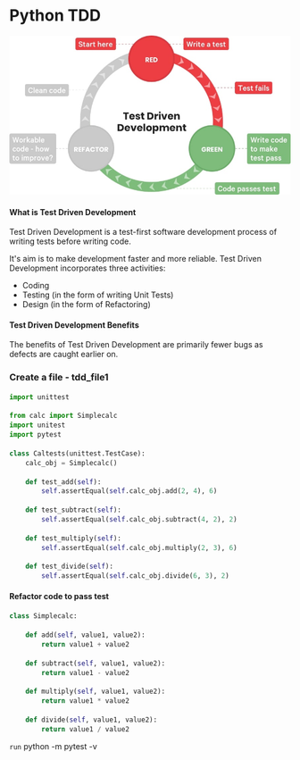 # Python TDD

![](tdd-diagram.jpg)

#### What is Test Driven Development
Test Driven Development is a test-first software development process of writing tests before writing code. 

It's aim is to make development faster and more reliable. Test Driven Development incorporates three activities: 

- Coding
- Testing (in the form of writing Unit Tests)
- Design (in the form of Refactoring)

#### Test Driven Development Benefits 
The benefits of Test Driven Development are primarily fewer bugs as defects are caught earlier on. 

### Create a file - tdd_file1
````python
import unittest

from calc import Simplecalc
import unitest
import pytest

class Caltests(unittest.TestCase):
    calc_obj = Simplecalc()

    def test_add(self):
        self.assertEqual(self.calc_obj.add(2, 4), 6)

    def test_subtract(self):
        self.assertEqual(self.calc_obj.subtract(4, 2), 2)

    def test_multiply(self):
        self.assertEqual(self.calc_obj.multiply(2, 3), 6)

    def test_divide(self):
        self.assertEqual(self.calc_obj.divide(6, 3), 2)
````

#### Refactor code to pass test
````python
class Simplecalc:
    
    def add(self, value1, value2):
        return value1 + value2

    def subtract(self, value1, value2):
        return value1 - value2

    def multiply(self, value1, value2):
        return value1 * value2

    def divide(self, value1, value2):
        return value1 / value2
````

`run` python -m pytest -v